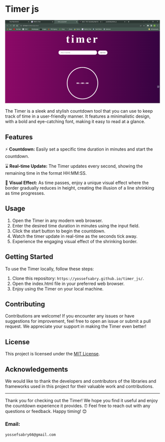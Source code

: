 # Timer js
![image](Merlin%20_%20Chat%20-%20Google%20Chrome%2021_09_2023%205_10_06%20PM.png)


The Timer is a sleek and stylish countdown tool that you can use to keep track of time in a user-friendly manner. It features a minimalistic design, with a bold and eye-catching font, making it easy to read at a glance. 

## Features

⚡️ **Countdown:** Easily set a specific time duration in minutes and start the countdown.

⌛️ **Real-time Update:** The Timer updates every second, showing the remaining time in the format HH:MM:SS.

🌈 **Visual Effect:** As time passes, enjoy a unique visual effect where the border gradually reduces in height, creating the illusion of a line shrinking as time progresses.

## Usage

1. Open the Timer in any modern web browser.
2. Enter the desired time duration in minutes using the input field.
3. Click the start button to begin the countdown.
4. Watch the timer update in real-time as the seconds tick away.
5. Experience the engaging visual effect of the shrinking border.

## Getting Started

To use the Timer locally, follow these steps:

1. Clone this repository: `https://yossefsabry.github.io/timer_js/`.
2. Open the index.html file in your preferred web browser.
3. Enjoy using the Timer on your local machine.

## Contributing

Contributions are welcome! If you encounter any issues or have suggestions for improvement, feel free to open an issue or submit a pull request. We appreciate your support in making the Timer even better!

## License

This project is licensed under the [MIT License](LICENSE).

## Acknowledgements

We would like to thank the developers and contributors of the libraries and frameworks used in this project for their valuable work and contributions.

---

Thank you for checking out the Timer! We hope you find it useful and enjoy the countdown experience it provides. ⏰ Feel free to reach out with any questions or feedback. Happy timing! 😊


### Email: 
```
yossefsabry66@gmail.com
```
